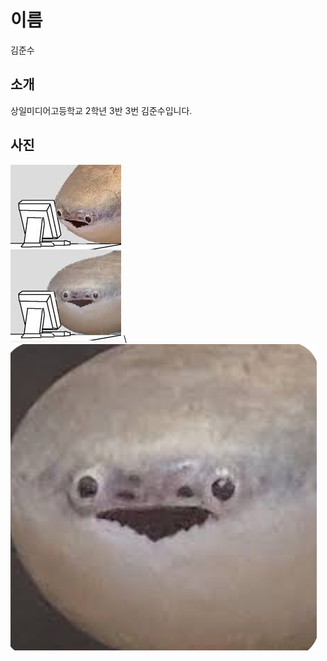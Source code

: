 # 이름
김준수

## 소개
상일미디어고등학교 2학년 3반 3번 김준수입니다.

## 사진
![사진](./images.jpg) \\
![사진](./966c0d62-cc37-48fe-824a-63481d0e3128.png)